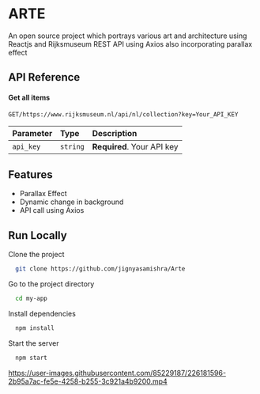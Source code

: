 
# ARTE
An open source project which portrays various art and architecture using Reactjs and Rijksmuseum REST API using Axios also incorporating parallax effect


## API Reference

#### Get all items

```http
GET/https://www.rijksmuseum.nl/api/nl/collection?key=Your_API_KEY
```

| Parameter | Type     | Description                |
| :-------- | :------- | :------------------------- |
| `api_key` | `string` | **Required**. Your API key |




## Features


- Parallax Effect
- Dynamic change in background
- API call using Axios 


## Run Locally

Clone the project

```bash
  git clone https://github.com/jignyasamishra/Arte
```

Go to the project directory

```bash
  cd my-app
```

Install dependencies

```bash
  npm install
```

Start the server

```bash
  npm start
```




https://user-images.githubusercontent.com/85229187/226181596-2b95a7ac-fe5e-4258-b255-3c921a4b9200.mp4

